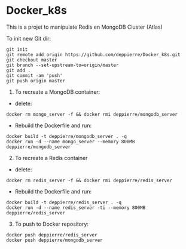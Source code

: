 # Docker_k8s
This is a projet to manipulate Redis en MongoDB Cluster (Atlas)

To init new Git dir:
```
git init
git remote add origin https://github.com/deppierre/Docker_k8s.git
git checkout master
git branch --set-upstream-to=origin/master
git add .
git commit -am 'push'
git push origin master
```
1. To recreate a MongoDB container:
- delete:
```
docker rm mongo_server -f && docker rmi deppierre/mongodb_server
```
- Rebuild the Dockerfile and run:
```
docker build -t deppierre/mongodb_server . -q
docker run -d --name mongo_server --memory 800MB deppierre/mongodb_server
```

2. To recreate a Redis container
- delete:
```
docker rm redis_server -f && docker rmi deppierre/redis_server
```

- Rebuild the Dockerfile and run:
```
docker build -t deppierre/redis_server . -q
docker run -d --name redis_server -ti --memory 800MB deppierre/redis_server
```

3. To push to Docker repository:
```
docker push deppierre/redis_server
docker push deppierre/mongodb_server
```
